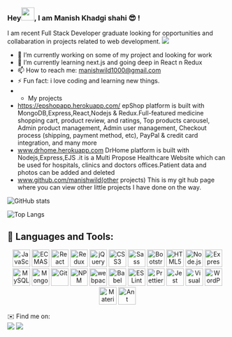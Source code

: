 ### Hey<img src="https://raw.githubusercontent.com/MartinHeinz/MartinHeinz/master/wave.gif" width="30px">, I am Manish Khadgi shahi 😎 ! 

I am recent Full Stack Developer graduate looking for opportunities and collabaration in projects related to web development.
![](https://visitor-badge.laobi.icu/badge?page_id=manishwild)
- 🔭 I’m currently working on some of my project and looking for work
- 🌱 I’m currently learning next.js and going deep in React n Redux
- 📫 How to reach me: manishwild1000@gmail.com
- ⚡ Fun fact: i love coding and learning new things.
- - My projects
- https://epshopapp.herokuapp.com/
epShop platform is built with MongoDB,Express,React,Nodejs & Redux.Full-featured medicine shopping cart, product review, and ratings, Top products carousel, Admin product management, Admin user management, Checkout process (shipping, payment method, etc), PayPal & credit card integration, and many more
- www.drhome.herokuapp.com
DrHome platform is built with Nodejs,Express,EJS .it is a Multi Propose Healthcare Website which can be used for hospitals, clinics and doctors offices.Patient data and photos can be added and deleted
- www.github.com/manishwild(other projects)
This is my git hub page where you can view other little projects I have done on the way.


![GitHub stats](https://github-readme-stats.vercel.app/api?username=manishwild&show_icons=true&theme=tokyonight)

![Top Langs](https://github-readme-stats.vercel.app/api/top-langs/?username=manishwild&theme=tokyonight)



## 🧰 Languages and Tools:
<p align="center">
<a href="https://developer.mozilla.org/en-US/docs/Web/JavaScript" title="JavaScript"><img src="https://github.com/tomchen/stack-icons/blob/master/logos/javascript.svg" alt="JavaScript" width="40px" height="40px"></a>
<a href="https://tc39.es/ecma262/" title="ECMAScript 6"><img src="https://github.com/tomchen/stack-icons/blob/master/logos/es6.svg" alt="ECMAScript 6" width="40px" height="40px"></a>
<a href="https://reactjs.org/" title="React"><img src="https://github.com/tomchen/stack-icons/blob/master/logos/react.svg" alt="React" width="40px" height="40px"></a>
<a href="https://redux.js.org/" title="Redux"><img src="https://github.com/tomchen/stack-icons/blob/master/logos/redux.svg" alt="Redux" width="40px" height="40px"></a>
<a href="https://jquery.com/" title="jQuery"><img src="https://github.com/tomchen/stack-icons/blob/master/logos/jquery-icon.svg" alt="jQuery" width="40px" height="40px"></a>
<a href="https://www.w3.org/TR/CSS/" title="CSS3"><img src="https://github.com/tomchen/stack-icons/blob/master/logos/css-3.svg" alt="CSS3" width="40px" height="40px"></a>
<a href="https://sass-lang.com/" title="Sass"><img src="https://github.com/tomchen/stack-icons/blob/master/logos/sass.svg" alt="Sass" width="40px" height="40px"></a>
<a href="https://getbootstrap.com/" title="Bootstrap"><img src="https://github.com/tomchen/stack-icons/blob/master/logos/bootstrap.svg" alt="Bootstrap" width="40px" height="40px"></a>
<a href="https://www.w3.org/TR/html5/" title="HTML5"><img src="https://github.com/tomchen/stack-icons/blob/master/logos/html-5.svg" alt="HTML5" width="40px" height="40px"></a>
<a href="https://nodejs.org/" title="Node.js"><img src="https://github.com/tomchen/stack-icons/blob/master/logos/nodejs-icon.svg" alt="Node.js" width="40px" height="40px"></a>
<a href="https://expressjs.com/" title="Express"><img src="https://github.com/tomchen/stack-icons/blob/master/logos/express.svg" alt="Express" width="40px" height="40px"></a>
<a href="https://dev.mysql.com/" title="MySQL"><img src="https://github.com/tomchen/stack-icons/blob/master/logos/mysql.svg" alt="MySQL" width="40px" height="40px"></a>
<a href="https://www.mongodb.org/" title="MongoDB"><img src="https://github.com/tomchen/stack-icons/blob/master/logos/mongodb-icon.svg" alt="MongoDB" width="40px" height="40px"></a>
<a href="https://git-scm.com/" title="Git"><img src="https://github.com/tomchen/stack-icons/blob/master/logos/git-icon.svg" alt="Git" width="40px" height="40px"></a>
<a href="https://www.npmjs.com/" title="NPM"><img src="https://github.com/tomchen/stack-icons/blob/master/logos/npm.svg" alt="NPM" width="40px" height="40px"></a>
<a href="https://webpack.js.org/" title="webpack"><img src="https://github.com/tomchen/stack-icons/blob/master/logos/webpack.svg" alt="webpack" width="40px" height="40px"></a>
<a href="https://babeljs.io/" title="Babel"><img src="https://github.com/tomchen/stack-icons/blob/master/logos/babel.svg" alt="Babel" width="40px" height="40px"></a>
<a href="https://eslint.org/" title="ESLint"><img src="https://github.com/tomchen/stack-icons/blob/master/logos/eslint.svg" alt="ESLint" width="40px" height="40px"></a>
<a href="https://prettier.io/" title="Prettier"><img src="https://github.com/tomchen/stack-icons/blob/master/logos/prettier.svg" alt="Prettier" width="40px" height="40px"></a>
<a href="https://jestjs.io/" title="Jest"><img src="https://github.com/tomchen/stack-icons/blob/master/logos/jest.svg" alt="Jest" width="40px" height="40px"></a>
<a href="https://code.visualstudio.com/" title="Visual Studio Code"><img src="https://github.com/tomchen/stack-icons/blob/master/logos/visual-studio-code.svg" alt="Visual Studio Code" width="40px" height="40px"></a>
<a href="https://wordpress.org/" title="WordPress"><img src="https://github.com/tomchen/stack-icons/blob/master/logos/wordpress-icon.svg" alt="WordPress" width="40px" height="40px"></a>
<a href="https://material-ui.com/" title="Material UI"><img src="https://github.com/tomchen/stack-icons/blob/master/logos/material-ui.svg" alt="Material UI" width="40px" height="40px"></a>
<a href="https://ant.design/" title="Ant Design"><img src="https://github.com/tomchen/stack-icons/blob/master/logos/ant-design.svg" alt="Ant Design" width="40px" height="40px"></a>
</p>

✉️ Find me on:
<br/>
[<img src="https://img.shields.io/badge/Xing-%231DA1F2.svg?&style=for-the-badge&logo=Xing&logoColor=Green" />](https://www.xing.com/profile/Manish_Khadgishahi/cv)   [<img src="https://img.shields.io/badge/linkedin-%230077B5.svg?&style=for-the-badge&logo=linkedin&logoColor=white" />](https://www.linkedin.com/in/manishwild/)
<!--
**manishwild/manishwild** is a ✨ _special_ ✨ repository because its `README.md` (this file) appears on your GitHub profile.

Here are some ideas to get you started:

- 🔭 I’m currently working on some of my project
- 🌱 I’m currently learning next.js and going deep in React n Redux
- 👯 I’m looking to collaborate on ...
- 😎 I’m looking for help with ...
- 💬 Ask me about ...
- 📫 How to reach me: manishwild1000@gmail.com
- 😄 Pronouns: ...
- ⚡ Fun fact: i love coding and
-->
